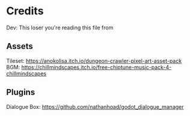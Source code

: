 # Credits

Dev: This loser you're reading this file from

## Assets

Tileset: https://anokolisa.itch.io/dungeon-crawler-pixel-art-asset-pack
BGM: https://chillmindscapes.itch.io/free-chiptune-music-pack-4-chillmindscapes

## Plugins

Dialogue Box: https://github.com/nathanhoad/godot_dialogue_manager
